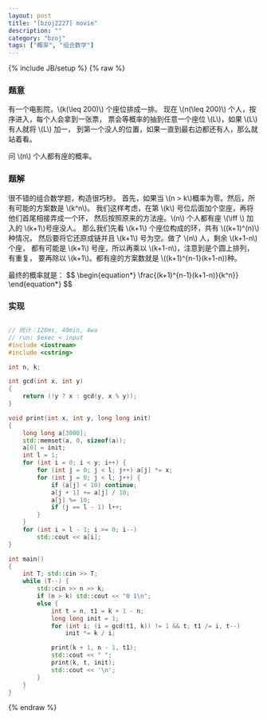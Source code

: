 ```yaml
---
layout: post
title: "[bzoj2227] movie"
description: ""
category: "bzoj"
tags: ["概率", "组合数学"]
---
```

{% include JB/setup %}
{% raw %}

### 题意

有一个电影院，\\(k(\leq 200)\\) 个座位排成一排。
现在 \\(n(\leq 200)\\) 个人，按序进入，每个人会拿到一张票，
票会等概率的抽到任意一个座位 \\(L\\)，如果 \\(L\\) 有人就将 \\(L\\) 加一，
到第一个没人的位置，如果一直到最右边都还有人，那么就站着看。

问 \\(n\\) 个人都有座的概率。

### 题解

很不错的组合数学题，构造很巧秒。
首先，如果当 \\(n > k\\)概率为零。然后，所有可能的方案数是 \\(k^n\\)。
我们这样考虑，在第 \\(k\\) 号位后面加个空座，再将他们首尾相接弄成一个环，
然后按照原来的方法座。\\(n\\) 个人都有座 \\(\iff \\) 加入的 \\(k+1\\)号座没人。
那么我们先看 \\(k+1\\) 个座位构成的环，共有 \\((k+1)^(n)\\) 种情况，
然后要将它还原成链并且 \\(k+1\\) 号为空。做了 \\(n\\) 人，剩余 \\(k+1-n\\)个座，
都有可能是 \\(k+1\\) 号座，所以再乘以 \\(k+1-n\\)，注意到是个圆上排列，有重复，
要再除以 \\(k+1\\)。都有座的方案数就是 \\((k+1)^{n-1}(k+1-n))种。

最终的概率就是：
$$ \begin{equation*} \frac{(k+1)^{n-1}(k+1-n)}{k^n}} \end{equation*} $$

### 实现

```cpp

// 统计：128ms, 40min, 4wa
// run: $exec < input
#include <iostream>
#include <cstring>

int n, k;

int gcd(int x, int y)
{
	return (!y ? x : gcd(y, x % y));
}

void print(int x, int y, long long init)
{
	long long a[3000];
	std::memset(a, 0, sizeof(a));
	a[0] = init;
	int l = 1;
	for (int i = 0; i < y; i++) {
		for (int j = 0; j < l; j++) a[j] *= x;
		for (int j = 0; j < l; j++) {
			if (a[j] < 10) continue;
			a[j + 1] += a[j] / 10;
			a[j] %= 10;
			if (j == l - 1) l++;
		}
	}
	for (int i = l - 1; i >= 0; i--)
		std::cout << a[i];
}

int main()
{
	int T; std::cin >> T;
	while (T--) {
		std::cin >> n >> k;
		if (n > k) std::cout << "0 1\n";
		else {
			int t = n, t1 = k + 1 - n;
			long long init = 1;
			for (int i; (i = gcd(t1, k)) != 1 && t; t1 /= i, t--)
				init *= k / i;

			print(k + 1, n - 1, t1);
			std::cout << " ";
			print(k, t, init);
			std::cout << '\n';
		}
	}
}

```

{% endraw %}

